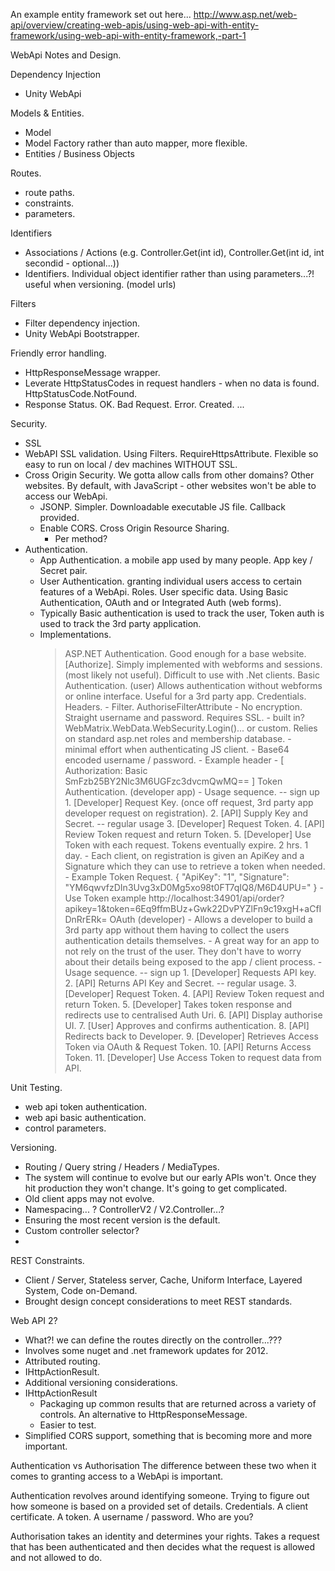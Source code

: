 An example entity framework set out here...
http://www.asp.net/web-api/overview/creating-web-apis/using-web-api-with-entity-framework/using-web-api-with-entity-framework,-part-1

WebApi Notes and Design.

Dependency Injection
- Unity WebApi

Models & Entities.
- Model
- Model Factory rather than auto mapper, more flexible.
- Entities / Business Objects

Routes.
- route paths.
- constraints.
- parameters.

Identifiers
- Associations / Actions (e.g. Controller.Get(int id), Controller.Get(int id, int secondid - optional...))
- Identifiers. Individual object identifier rather than using parameters...?! useful when versioning. (model urls)

Filters
- Filter dependency injection.
- Unity WebApi Bootstrapper.

Friendly error handling.
- HttpResponseMessage wrapper.
- Leverate HttpStatusCodes in request handlers - when no data is found. HttpStatusCode.NotFound.
- Response Status. OK. Bad Request. Error. Created. ...

Security.
- SSL
- WebAPI SSL validation. Using Filters. RequireHttpsAttribute. Flexible so easy to run on local / dev machines WITHOUT SSL.
- Cross Origin Security. We gotta allow calls from other domains? Other websites. By default, with JavaScript - other websites won't be able to access our WebApi.
  * JSONP. Simpler. Downloadable executable JS file. Callback provided.
  * Enable CORS. Cross Origin Resource Sharing.
    * Per method?
- Authentication.
	* App Authentication. a mobile app used by many people. App key / Secret pair.
	* User Authentication. granting individual users access to certain features of a WebApi. Roles. User specific data. Using Basic Authentication, OAuth and or Integrated Auth (web forms).
	* Typically Basic authentication is used to track the user, Token auth is used to track the 3rd party application.
	* Implementations.
		> ASP.NET Authentication. Good enough for a base website. [Authorize]. Simply implemented with webforms and sessions. (most likely not useful). Difficult to use with .Net clients.
		> Basic Authentication. (user) Allows authentication without webforms or online interface. Useful for a 3rd party app. Credentials. Headers.
			- Filter. AuthoriseFilterAttribute
			- No encryption. Straight username and password. Requires SSL.
			- built in? WebMatrix.WebData.WebSecurity.Login()... or custom. Relies on standard asp.net roles and membership database.
			- minimal effort when authenticating JS client.
			- Base64 encoded username / password. 
			- Example header - [ Authorization: Basic SmFzb25BY2Nlc3M6UGFzc3dvcmQwMQ== ]
		> Token Authentication. (developer app)
			- Usage sequence.
				-- sign up
				1. [Developer] Request Key. (once off request, 3rd party app developer request on registration).
				2. [API] Supply Key and Secret.
				-- regular usage
				3. [Developer] Request Token.
				4. [API] Review Token request and return Token.
				5. [Developer] Use Token with each request. Tokens eventually expire. 2 hrs. 1 day.
			- Each client, on registration is given an ApiKey and a Signature which they can use to retrieve a token when needed.
			- Example Token Request. { "ApiKey": "1", "Signature": "YM6qwvfzDIn3Uvg3xD0Mg5xo98t0FT7qIQ8/M6D4UPU=" }
			- Use Token example http://localhost:34901/api/order?apikey=1&token=6Eq9ffmBUz+Gwk22DvPYZlFn9c19xgH+aCfIDnRrERk=
		> OAuth (developer)
			- Allows a developer to build a 3rd party app without them having to collect the users authentication details themselves.
			- A great way for an app to not rely on the trust of the user. They don't have to worry about their details being exposed to the app / client process.
			- Usage sequence.
				-- sign up
				1. [Developer] Requests API key.
				2. [API] Returns API Key and Secret.
				-- regular usage.
				3. [Developer] Request Token.
				4. [API] Review Token request and return Token.
				5. [Developer] Takes token response and redirects use to centralised Auth Uri.
				6. [API] Display authorise UI.
				7. [User] Approves and confirms authentication.
				8. [API] Redirects back to Developer.
				9. [Developer] Retrieves Access Token via OAuth & Request Token.
				10. [API] Returns Access Token.
				11. [Developer] Use Access Token to request data from API.

Unit Testing.
- web api token authentication.
- web api basic authentication.
- control parameters.

Versioning.
- Routing / Query string / Headers / MediaTypes.
- The system will continue to evolve but our early APIs won't. Once they hit production they won't change. It's going to get complicated.
- Old client apps may not evolve.
- Namespacing... ? ControllerV2 / V2.Controller...?
- Ensuring the most recent version is the default.
- Custom controller selector?
- 

REST Constraints.
- Client / Server, Stateless server, Cache, Uniform Interface, Layered System, Code on-Demand.
- Brought design concept considerations to meet REST standards.

Web API 2?
- What?! we can define the routes directly on the controller...???
- Involves some nuget and .net framework updates for 2012.
- Attributed routing. 
- IHttpActionResult. 
- Additional versioning considerations.
- IHttpActionResult
	* Packaging up common results that are returned across a variety of controls. An alternative to HttpResponseMessage.
	* Easier to test.
- Simplified CORS support, something that is becoming more and more important.


Authentication vs Authorisation
The difference between these two when it comes to granting access to a WebApi is important.

Authentication revolves around identifying someone. Trying to figure out how someone is based on a provided set of details. Credentials. A client certificate. A token. A username / password. Who are you?

Authorisation takes an identity and determines your rights. Takes a request that has been authenticated and then decides what the request is allowed and not allowed to do.